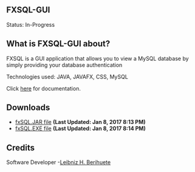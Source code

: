 
<article>
  <h1>FXSQL-GUI</h1>
  <p> Status: In-Progress
  <section>
    <h2> What is FXSQL-GUI about?</h2>
    <p>FXSQL is a GUI application that allows you to view a MySQL database by simply providing your database authentication</p>
    <p>Technologies used: JAVA, JAVAFX, CSS, MySQL</p>
    <p>Click <a href="">here</a> for documentation.
  </section>
  <section>
    <h2>Downloads</h2>
    <ul>
      <li><a href ="
https://github.com/iLenny/FXSQL-GUI/blob/master/fxSQL/downloads/FXSQL.jar?raw=true" download="ShootingMath">fxSQL.JAR file</a> <b>(Last Updated: Jan 8, 2017 8:13 PM)</b></li>
      <li><a href ="
https://github.com/iLenny/FXSQL-GUI/blob/master/fxSQL/downloads/FXSQL.exe?raw=true" download="ShootingMath">fxSQL.EXE file</a> <b>(Last Updated: Jan 8, 2017 8:14 PM)</b></li>
    </ul>
  </section>
  
  <footer>
    <h2>Credits</h2>
    <p> Software Developer -<a href="https://www.linkedin.com/in/leibniz-berihuete-60817899">Leibniz H. Berihuete</a></p>
  </footer>
</article>

